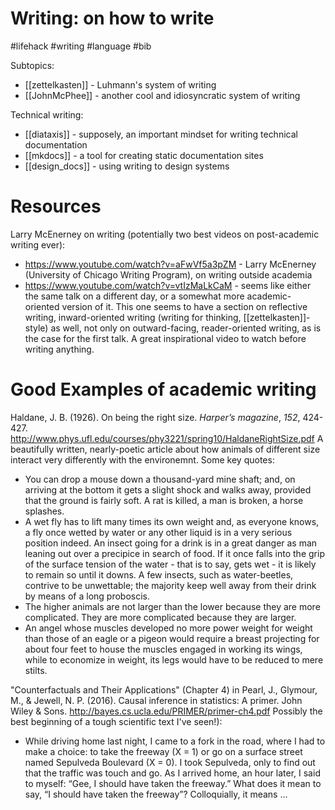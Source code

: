 # Writing: on how to write

#lifehack #writing #language #bib


Subtopics:
* [[zettelkasten]] - Luhmann's system of writing
* [[JohnMcPhee]] - another cool and idiosyncratic system of writing

Technical writing:
* [[diataxis]] - supposely, an important mindset for writing technical documentation
* [[mkdocs]] - a tool for creating static documentation sites
* [[design_docs]] - using writing to design systems

# Resources

Larry McEnerney on writing (potentially two best videos on post-academic writing ever):
* https://www.youtube.com/watch?v=aFwVf5a3pZM - Larry McEnerney (University of Chicago Writing Program), on writing outside academia
* https://www.youtube.com/watch?v=vtIzMaLkCaM - seems like either the same talk on a different day, or a somewhat more academic-oriented version of it. This one seems to have a section on reflective writing, inward-oriented writing (writing for thinking, [[zettelkasten]]-style) as well, not only on outward-facing, reader-oriented writing, as is the case for the first talk. A great inspirational video to watch before writing anything.

# Good Examples of academic writing

Haldane, J. B. (1926). On being the right size. _Harper’s magazine_, _152_, 424-427.
http://www.phys.ufl.edu/courses/phy3221/spring10/HaldaneRightSize.pdf
A beautifully written, nearly-poetic article about how animals of different size interact very differently with the environemnt. Some key quotes:
* You can drop a mouse down a thousand-yard mine shaft; and, on arriving at the bottom it gets a slight shock and walks away, provided that the ground is fairly soft. A rat is killed, a man is broken, a horse splashes.
* A wet fly has to lift many times its own weight and, as everyone knows, a fly once wetted by water or any other liquid is in a very serious position indeed. An insect going for a drink is in a great danger as man leaning out over a precipice in search of food. If it once falls into the grip of the surface tension of the water - that is to say, gets wet - it is likely to remain so until it downs. A few insects, such as water-beetles, contrive to be unwettable; the majority keep well away from their drink by means of a long proboscis.
* The higher animals are not larger than the lower because they are more complicated. They are more complicated because they are larger.
* An angel whose muscles developed no more power weight for weight than those of an eagle or a pigeon would require a breast projecting for about four feet to house the muscles engaged in working its wings, while to economize in weight, its legs would have to be reduced to mere stilts.

"Counterfactuals and Their Applications" (Chapter 4) in Pearl, J., Glymour, M., & Jewell, N. P. (2016). Causal inference in statistics: A primer. John Wiley & Sons. http://bayes.cs.ucla.edu/PRIMER/primer-ch4.pdf
Possibly the best beginning of a tough scientific text I've seen!):
* While driving home last night, I came to a fork in the road, where I had to make a choice: to take the freeway (X = 1) or go on a surface street named Sepulveda Boulevard (X = 0). I took Sepulveda, only to find out that the traffic was touch and go. As I arrived home, an hour later, I said to myself: “Gee, I should have taken the freeway.” What does it mean to say, “I should have taken the freeway”? Colloquially, it means ...